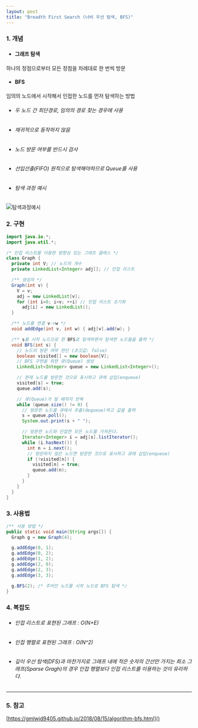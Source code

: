 ```yaml
---
layout: post
title: "Breadth First Search (너비 우선 탐색, BFS)"
---
```


### 1. 개념

- #### 그래프 탐색
하나의 정점으로부터 모든 정점을 차례대로 한 번씩 방문

- #### BFS
임의의 노드에서 시작해서 인접한 노드를 먼저 탐색하는 방법

 - ###### 두 노드 간 최단경로, 임의의 경로 찾는 경우에 사용
 - ###### 재귀적으로 동작하지 않음
 - ###### 노드 방문 여부를 반드시 검사
 - ###### 선입선출(FIFO) 원칙으로 탐색해야하므로 Queue를 사용
 - ###### 탐색 과정 예시
![탐색과정예시](C:\nokbeondev.github.io\img\bfs-example.jpg)

### 2. 구현
```java
import java.io.*;
import java.util.*;

/* 인접 리스트를 이용한 방향성 있는 그래프 클래스 */
class Graph {
  private int V; // 노드의 개수
  private LinkedList<Integer> adj[]; // 인접 리스트

  /** 생성자 */
  Graph(int v) {
    V = v;
    adj = new LinkedList[v];
    for (int i=0; i<v; ++i) // 인접 리스트 초기화
      adj[i] = new LinkedList();
  }

  /** 노드를 연결 v->w */
  void addEdge(int v, int w) { adj[v].add(w); }

  /** s를 시작 노드으로 한 BFS로 탐색하면서 탐색한 노드들을 출력 */
  void BFS(int s) {
    // 노드의 방문 여부 판단 (초깃값: false)
    boolean visited[] = new boolean[V];
    // BFS 구현을 위한 큐(Queue) 생성
    LinkedList<Integer> queue = new LinkedList<Integer>();

    // 현재 노드를 방문한 것으로 표시하고 큐에 삽입(enqueue)
    visited[s] = true;
    queue.add(s);

    // 큐(Queue)가 빌 때까지 반복
    while (queue.size() != 0) {
      // 방문한 노드를 큐에서 추출(dequeue)하고 값을 출력
      s = queue.poll();
      System.out.print(s + " ");

      // 방문한 노드와 인접한 모든 노드를 가져온다.
      Iterator<Integer> i = adj[s].listIterator();
      while (i.hasNext()) {
        int n = i.next();
        // 방문하지 않은 노드면 방문한 것으로 표시하고 큐에 삽입(enqueue)
        if (!visited[n]) {
          visited[n] = true;
          queue.add(n);
        }
      }
    }
  }
}

```

### 3. 사용법
```java
/** 사용 방법 */
public static void main(String args[]) {
  Graph g = new Graph(4);

  g.addEdge(0, 1);
  g.addEdge(0, 2);
  g.addEdge(1, 2);
  g.addEdge(2, 0);
  g.addEdge(2, 3);
  g.addEdge(3, 3);

  g.BFS(2); /* 주어진 노드를 시작 노드로 BFS 탐색 */
}
```

### 4. 복잡도
- ###### 인접 리스트로 표현된 그래프 : O(N+E)
- ###### 인접 행렬로 표현된 그래프 : O(N^2)
- ###### 깊이 우선 탐색(DFS)과 마찬가지로 그래프 내에 적은 숫자의 간선만 가지는 희소 그래프(Sparse Gragh)의 경우 인접 행렬보다 인접 리스트를 이용하는 것이 유리하다.
- - -

### 5. 참고
[https://gmlwjd9405.github.io/2018/08/15/algorithm-bfs.html]()